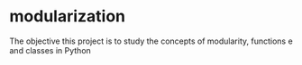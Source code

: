 # modularization
The objective this project is to study the concepts of modularity, functions e and classes in Python
